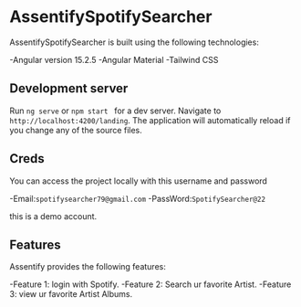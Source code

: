# AssentifySpotifySearcher

AssentifySpotifySearcher is built using the following technologies:

-Angular version 15.2.5
-Angular Material
-Tailwind CSS

## Development server

Run `ng serve` or `npm start ` for a dev server. Navigate to `http://localhost:4200/landing`. The application will automatically reload if you change any of the source files.

## Creds

You can access the project locally with this username and password

-Email:`spotifysearcher79@gmail.com`
-PassWord:`SpotifySearcher@22`

this is a demo account.

## Features

Assentify provides the following features:

-Feature 1: login with Spotify.
-Feature 2: Search ur favorite Artist.
-Feature 3: view ur favorite Artist Albums.
